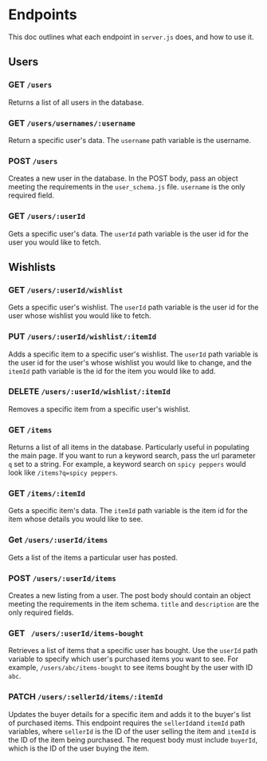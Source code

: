 # Endpoints

This doc outlines what each endpoint in `server.js` does, and how to use it.

## Users

### GET `/users`

Returns a list of all users in the database.

### GET `/users/usernames/:username`

Return a specific user's data. The `username` path variable is the username.

### POST `/users`

Creates a new user in the database. In the POST body, pass an object meeting the requirements in the `user_schema.js` file. `username` is the only required field.

### GET `/users/:userId`

Gets a specific user's data. The `userId` path variable is the user id for the user you would like to fetch.

## Wishlists

### GET `/users/:userId/wishlist`

Gets a specific user's wishlist. The `userId` path variable is the user id for the user whose wishlist you would like to fetch.

### PUT `/users/:userId/wishlist/:itemId`

Adds a specific item to a specific user's wishlist. The `userId` path variable is the user id for the user's whose wishlist you would like to change, and the `itemId` path variable is the id for the item you would like to add.

### DELETE `/users/:userId/wishlist/:itemId`

Removes a specific item from a specific user's wishlist.

### GET `/items`

Returns a list of all items in the database. Particularly useful in populating the main page. If you want to run a keyword search, pass the url parameter `q` set to a string. For example, a keyword search on `spicy peppers` would look like `/items?q=spicy peppers`.

### GET `/items/:itemId`

Gets a specific item's data. The `itemId` path variable is the item id for the item whose details you would like to see.

### Get `/users/:userId/items`

Gets a list of the items a particular user has posted.

### POST `/users/:userId/items`

Creates a new listing from a user. The post body should contain an object meeting the requirements in the item schema. `title` and `description` are the only required fields.

### GET ` /users/:userId/items-bought`

Retrieves a list of items that a specific user has bought. Use the `userId` path variable to specify which user's purchased items you want to see. For example,
`/users/abc/items-bought` to see items bought by the user with ID `abc`.

### PATCH `/users/:sellerId/items/:itemId`

Updates the buyer details for a specific item and adds it to the buyer's list of purchased items. This endpoint requires the `sellerId`and `itemId` path variables, where `sellerId` is the ID of the user selling the item and `itemId` is the ID of the item being purchased. The request body must include `buyerId`, which is the ID of the user buying the item.
